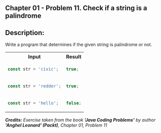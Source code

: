 ## Chapter 01 - Problem 11. Check if a string is a palindrome

## Description:

Write a program that determines if the given string is palindrome or not.

<table>
  <tr>
    <th> Input </th> <th> Result </th>
  </tr>
  <tr>
    <td>

```javascript
const str = 'civic';
```

  </td>
<td>

```javascript
true;
```

  </td>
  </tr>

<tr>
<td>

```javascript
const str = 'redder';
```

</td>
<td>

```javascript
true;
```

</td>
</tr>

<tr>
<td>

```javascript
const str = 'hello';
```

</td>
<td>

```javascript
false;
```

</td>
</tr>

</table>

_<strong>Credits:</strong> Exercise taken from the book <strong>'Java Coding Problems'</strong> by author <strong>'Anghel Leonard' (Packt)</strong>, Chapter 01, Problem 11_
